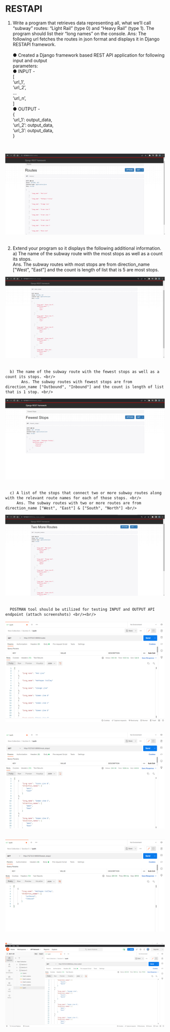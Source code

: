 # RESTAPI
1) Write a program that retrieves data representing all, what we’ll call “subway” routes:
“Light Rail” (type 0) and “Heavy Rail” (type 1). The program should list their “long names”
on the console.
Ans: The following url fetches the routes in json format and displays it in Django RESTAPI framework.<br/><br/>
      ● Created a Django framework based REST API application for following input and output <br/>
      parameters: <br/>
      ● INPUT - <JSON structure> <br/>
      [ <br/>
      ‘url_1’, <br/>
      ‘url_2’, <br/>
      … <br/>
      ‘url_n’, <br/>
      ] <br/>
      ● OUTPUT - <JSON structure> <br/>
      { <br/>
      ‘url_1’: output_data, <br/>
      ‘url_2’: output_data, <br/>
      ‘url_3’: output_data, <br/>
      } <br/>

<br/><br/> 
![image](https://github.com/Niru1095/RESTAPI/blob/master/DRF_screenshots/drfroutes.png) <br/><br/>
  
  2) Extend your program so it displays the following additional information. <br/>
      a) The name of the subway route with the most stops as well as a count its stops. <br/>
          Ans. The subway routes with most stops are from direction_name ["West", "East"] and the count is length of list that is 5 are most stops. <br/>
      
  ![image](https://github.com/Niru1095/RESTAPI/blob/master/DRF_screenshots/drf_most_stops.png) <br/><br/>
  
      b) The name of the subway route with the fewest stops as well as a count its stops. <br/>
           Ans. The subway routes with fewest stops are from direction_name ["Outbound", "Inbound"] and the count is length of list that is 1 stop. <br/>
  
  ![image](https://github.com/Niru1095/RESTAPI/blob/master/DRF_screenshots/drf_fewest_stops.png) <br/><br/>
      
      c) A list of the stops that connect two or more subway routes along with the relevant route names for each of those stops. <br/>
         Ans. The subway routes with two or more routes are from direction_name ["West", "East"] & ["South", "North"] <br/>

![image](https://github.com/Niru1095/RESTAPI/blob/master/DRF_screenshots/drf_routes_2_more.png) <br/><br/>
      
      POSTMAN tool should be utilized for testing INPUT and OUTPUT API endpoint (attach screenshots) <br/><br/>
      
![image](https://github.com/Niru1095/RESTAPI/blob/master/Postman_screenshots/routes.png) <br/><br/>
      
![image](https://github.com/Niru1095/RESTAPI/blob/master/Postman_screenshots/most_stops.png) <br/><br/>
      
![image](https://github.com/Niru1095/RESTAPI/blob/master/Postman_screenshots/fewest_stops.png) <br/><br/>
      
![image](https://github.com/Niru1095/RESTAPI/blob/master/Postman_screenshots/postman_2_more_routes.png) <br/><br/>
